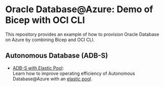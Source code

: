 # Oracle Database@Azure: Demo of Bicep with OCI CLI

This repository provides an example of how to provision Oracle Database on Azure by combining Bicep and OCI CLI.

## Autonomous Database (ADB-S)

- [ADB-S with Elastic Pool](./ADB-S/README.md):  
  Learn how to improve operating efficiency of Autonomous Database@Azure with an [elastic pool](https://docs.oracle.com/en/cloud/paas/autonomous-database/serverless/adbsb/elastic-resource-pools-autonomous.html).